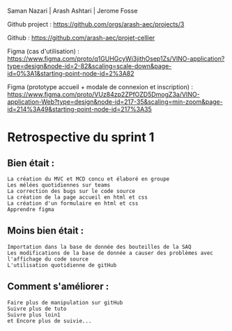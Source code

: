 Saman Nazari | Arash Ashtari | Jerome Fosse


Github project : https://github.com/orgs/arash-aec/projects/3

Github : https://github.com/arash-aec/projet-cellier

Figma (cas d'utilisation) : 
https://www.figma.com/proto/q1GUHGcyWi3jithOsep1Zs/VINO-application?type=design&node-id=2-82&scaling=scale-down&page-id=0%3A1&starting-point-node-id=2%3A82

Figma (prototype accueil + modale de connexion et inscription) :
https://www.figma.com/proto/VUz84zp2ZPfOZD5DmogZ3a/VINO-application-Web?type=design&node-id=217-35&scaling=min-zoom&page-id=214%3A49&starting-point-node-id=217%3A35


# Retrospective du sprint 1

## Bien était : 

    La création du MVC et MCD concu et élaboré en groupe
    Les mélées quotidiennes sur teams
    La correction des bugs sur le code source 
    La création de la page accueil en html et css
    La création d'un formulaire en html et css
    Apprendre figma


## Moins bien était :

    Importation dans la base de donnée des bouteilles de la SAQ 
    Les modifications de la base de donnée a causer des problèmes avec l'affichage du code source
    L'utilisation quotidienne de gitHub
    

## Comment s'améliorer :

    Faire plus de manipulation sur gitHub
    Suivre plus de tuto
    Suivre plus loin1
    et Encore plus de suivie...


